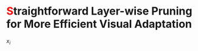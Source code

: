 # <font color= "FF0000">S</font>traightforward Layer-wise Pruning for More Efficient Visual Adaptation
$x_i$

